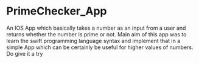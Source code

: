 # PrimeChecker_App

An IOS App which basically takes a number as an input from a user and returns whether the number is prime or not.
Main aim of this app was to learn the swift programming language syntax and implement that in a simple App which can be certainly be useful for 
higher values of numbers. Do give it a try
